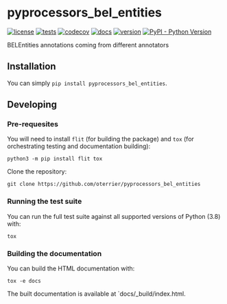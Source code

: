 # pyprocessors_bel_entities

[![license](https://img.shields.io/github/license/oterrier/pyprocessors_bel_entities)](https://github.com/oterrier/pyprocessors_bel_entities/blob/master/LICENSE)
[![tests](https://github.com/oterrier/pyprocessors_bel_entities/workflows/tests/badge.svg)](https://github.com/oterrier/pyprocessors_bel_entities/actions?query=workflow%3Atests)
[![codecov](https://img.shields.io/codecov/c/github/oterrier/pyprocessors_bel_entities)](https://codecov.io/gh/oterrier/pyprocessors_bel_entities)
[![docs](https://img.shields.io/readthedocs/pyprocessors_bel_entities)](https://pyprocessors_bel_entities.readthedocs.io)
[![version](https://img.shields.io/pypi/v/pyprocessors_bel_entities)](https://pypi.org/project/pyprocessors_bel_entities/)
[![PyPI - Python Version](https://img.shields.io/pypi/pyversions/pyprocessors_bel_entities)](https://pypi.org/project/pyprocessors_bel_entities/)

BELEntities annotations coming from different annotators

## Installation

You can simply `pip install pyprocessors_bel_entities`.

## Developing

### Pre-requesites

You will need to install `flit` (for building the package) and `tox` (for orchestrating testing and documentation building):

```
python3 -m pip install flit tox
```

Clone the repository:

```
git clone https://github.com/oterrier/pyprocessors_bel_entities
```

### Running the test suite

You can run the full test suite against all supported versions of Python (3.8) with:

```
tox
```

### Building the documentation

You can build the HTML documentation with:

```
tox -e docs
```

The built documentation is available at `docs/_build/index.html.
